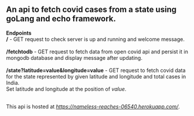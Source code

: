 ## An api to fetch covid cases from a state using goLang and echo framework.

**Endpoints**<br/>
**/**  -   GET request to check server is up and running and welcome message. <br/><br/>
**/fetchtodb** - GET request to fetch data from open covid api and persist it in mongodb database and display message after updating.<br/><br/>
**/state?latitude=value&longitude=value** -  GET request to fetch covid data for the state represented by given latitude and longitude and total cases in India.<br/>
                                                 Set latitude and longitude at the position of *value*.  <br/><br/>

This api is hosted at *https://nameless-reaches-06540.herokuapp.com/*.
